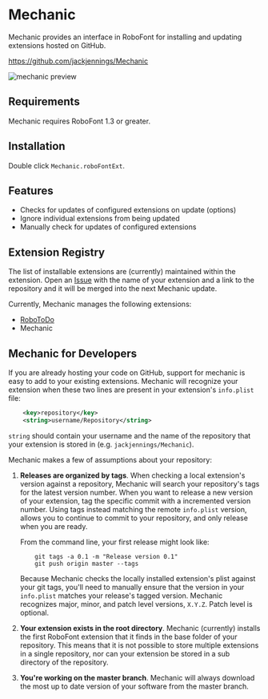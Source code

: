 Mechanic
========

Mechanic provides an interface in RoboFont for installing and updating extensions hosted on GitHub.

https://github.com/jackjennings/Mechanic

![mechanic preview](http://ja.ckjennin.gs/public/images/Mechanic-preview.png)

Requirements
------------

Mechanic requires RoboFont 1.3 or greater.

Installation
------------

Double click `Mechanic.roboFontExt`.

Features
--------

* Checks for updates of configured extensions on update (options)
* Ignore individual extensions from being updated
* Manually check for updates of configured extensions

Extension Registry
------------------

The list of installable extensions are (currently) maintained within the extension. Open an [Issue](https://github.com/jackjennings/Mechanic/issues) with the name of your extension and a link to the repository and it will be merged into the next Mechanic update.

Currently, Mechanic manages the following extensions:

* [RoboToDo](https://github.com/jackjennings/RoboToDo)
* Mechanic

Mechanic for Developers
-----------------------

If you are already hosting your code on GitHub, support for mechanic is easy to add to your existing extensions. Mechanic will recognize your extension when these two lines are present in your extension's `info.plist` file:

```xml
	<key>repository</key>
	<string>username/Repository</string>
```

`string` should contain your username and the name of the repository that your extension is stored in (e.g. `jackjennings/Mechanic`).

Mechanic makes a few of assumptions about your repository:

1. **Releases are organized by tags**. When checking a local extension's version against a repository, Mechanic will search your repository's tags for the latest version number. When you want to release a new version of your extension, tag the specific commit with a incremented version number. Using tags instead matching the remote `info.plist` version, allows you to continue to commit to your repository, and only release when you are ready.

	From the command line, your first release might look like:

	```
		git tags -a 0.1 -m "Release version 0.1"
		git push origin master --tags
	```
	
	Because Mechanic checks the locally installed extension's plist against your git tags, you'll need to manually ensure that the version in your `info.plist` matches your release's tagged version. Mechanic recognizes major, minor, and patch level versions, `X.Y.Z`. Patch level is optional.

2. **Your extension exists in the root directory**. Mechanic (currently) installs the first RoboFont extension that it finds in the base folder of your repository. This means that it is not possible to store multiple extensions in a single repository, nor can your extension be stored in a sub directory of the repository.

3. **You're working on the master branch**. Mechanic will always download the most up to date version of your software from the master branch.
